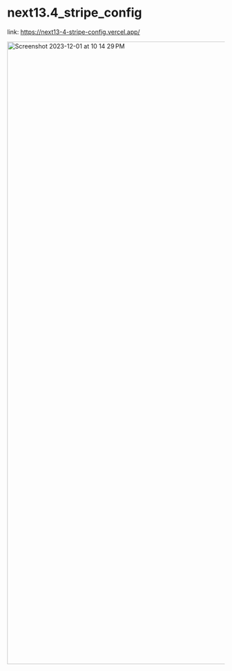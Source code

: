 # next13.4_stripe_config

link: https://next13-4-stripe-config.vercel.app/

<img width="1440" alt="Screenshot 2023-12-01 at 10 14 29 PM" src="https://github.com/Bilalbasheer100/next13.4_stripe_config/assets/108890773/6129bf7c-c57d-479a-849b-b31e2dc48072">
